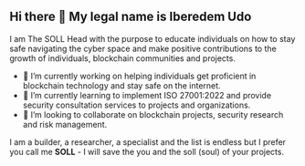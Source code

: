 ## Hi there 👋 My legal name is Iberedem Udo 

I am The SOLL Head with the purpose to educate individuals on how to stay safe navigating the cyber space and make positive contributions to the growth of individuals, blockchain communities and projects.

- 🔭 I’m currently working on helping individuals get proficient in blockchain technology and stay safe on the internet.
- 🌱 I’m currently learning to implement ISO 27001:2022 and provide security consultation services to projects and organizations.
- 👯 I’m looking to collaborate on blockchain projects, security research and risk management.

I am a builder, a researcher, a specialist and the list is endless but I prefer you call me **SOLL** - I will save the you and the soll (soul) of your projects.
<!--
**SOLL8348/SOLL8348** is a ✨ _special_ ✨ repository because its `README.md` (this file) appears on your GitHub profile.

Here are some ideas to get you started:
- 🤔 I’m looking for help with ...
- 💬 Ask me about ...
- 📫 How to reach me: ...
- 😄 Pronouns: ...
- ⚡ Fun fact: ...
-->
